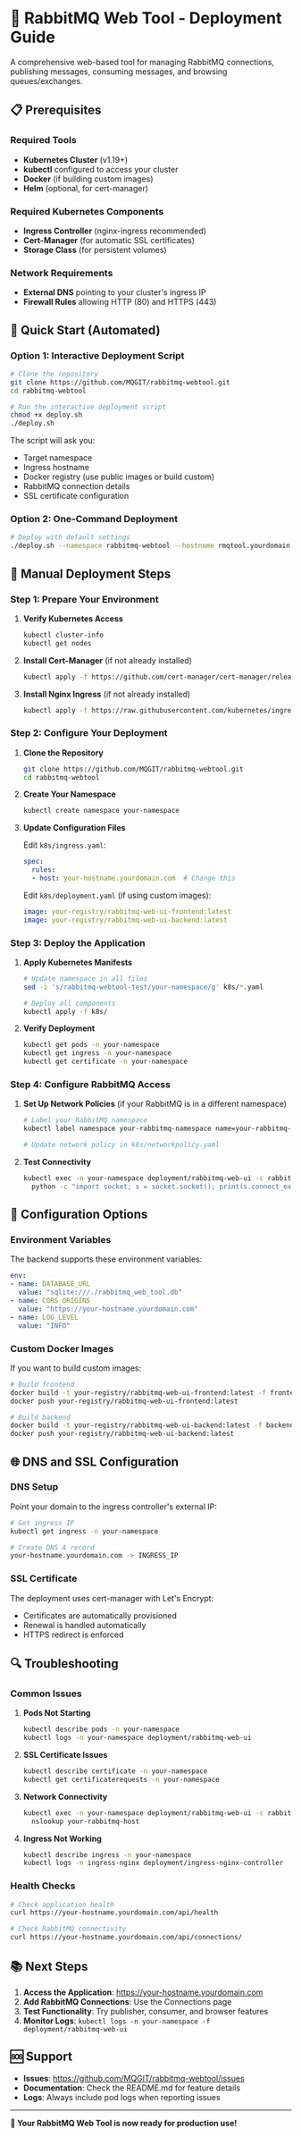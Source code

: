 # 🚀 RabbitMQ Web Tool - Deployment Guide

A comprehensive web-based tool for managing RabbitMQ connections, publishing messages, consuming messages, and browsing queues/exchanges.

## 📋 Prerequisites

### Required Tools
- **Kubernetes Cluster** (v1.19+)
- **kubectl** configured to access your cluster
- **Docker** (if building custom images)
- **Helm** (optional, for cert-manager)

### Required Kubernetes Components
- **Ingress Controller** (nginx-ingress recommended)
- **Cert-Manager** (for automatic SSL certificates)
- **Storage Class** (for persistent volumes)

### Network Requirements
- **External DNS** pointing to your cluster's ingress IP
- **Firewall Rules** allowing HTTP (80) and HTTPS (443)

## 🎯 Quick Start (Automated)

### Option 1: Interactive Deployment Script
```bash
# Clone the repository
git clone https://github.com/MQGIT/rabbitmq-webtool.git
cd rabbitmq-webtool

# Run the interactive deployment script
chmod +x deploy.sh
./deploy.sh
```

The script will ask you:
- Target namespace
- Ingress hostname
- Docker registry (use public images or build custom)
- RabbitMQ connection details
- SSL certificate configuration

### Option 2: One-Command Deployment
```bash
# Deploy with default settings
./deploy.sh --namespace rabbitmq-webtool --hostname rmqtool.yourdomain.com --auto-confirm
```

## 📖 Manual Deployment Steps

### Step 1: Prepare Your Environment

1. **Verify Kubernetes Access**
   ```bash
   kubectl cluster-info
   kubectl get nodes
   ```

2. **Install Cert-Manager** (if not already installed)
   ```bash
   kubectl apply -f https://github.com/cert-manager/cert-manager/releases/download/v1.13.0/cert-manager.yaml
   ```

3. **Install Nginx Ingress** (if not already installed)
   ```bash
   kubectl apply -f https://raw.githubusercontent.com/kubernetes/ingress-nginx/controller-v1.8.1/deploy/static/provider/cloud/deploy.yaml
   ```

### Step 2: Configure Your Deployment

1. **Clone the Repository**
   ```bash
   git clone https://github.com/MQGIT/rabbitmq-webtool.git
   cd rabbitmq-webtool
   ```

2. **Create Your Namespace**
   ```bash
   kubectl create namespace your-namespace
   ```

3. **Update Configuration Files**
   
   Edit `k8s/ingress.yaml`:
   ```yaml
   spec:
     rules:
     - host: your-hostname.yourdomain.com  # Change this
   ```
   
   Edit `k8s/deployment.yaml` (if using custom images):
   ```yaml
   image: your-registry/rabbitmq-web-ui-frontend:latest
   image: your-registry/rabbitmq-web-ui-backend:latest
   ```

### Step 3: Deploy the Application

1. **Apply Kubernetes Manifests**
   ```bash
   # Update namespace in all files
   sed -i 's/rabbitmq-webtool-test/your-namespace/g' k8s/*.yaml
   
   # Deploy all components
   kubectl apply -f k8s/
   ```

2. **Verify Deployment**
   ```bash
   kubectl get pods -n your-namespace
   kubectl get ingress -n your-namespace
   kubectl get certificate -n your-namespace
   ```

### Step 4: Configure RabbitMQ Access

1. **Set Up Network Policies** (if your RabbitMQ is in a different namespace)
   ```bash
   # Label your RabbitMQ namespace
   kubectl label namespace your-rabbitmq-namespace name=your-rabbitmq-namespace
   
   # Update network policy in k8s/networkpolicy.yaml
   ```

2. **Test Connectivity**
   ```bash
   kubectl exec -n your-namespace deployment/rabbitmq-web-ui -c rabbitmq-web-ui-backend -- \
     python -c "import socket; s = socket.socket(); print(s.connect_ex(('your-rabbitmq-host', 5672)))"
   ```

## 🔧 Configuration Options

### Environment Variables
The backend supports these environment variables:

```yaml
env:
- name: DATABASE_URL
  value: "sqlite:///./rabbitmq_web_tool.db"
- name: CORS_ORIGINS
  value: "https://your-hostname.yourdomain.com"
- name: LOG_LEVEL
  value: "INFO"
```

### Custom Docker Images
If you want to build custom images:

```bash
# Build frontend
docker build -t your-registry/rabbitmq-web-ui-frontend:latest -f frontend/Dockerfile frontend/
docker push your-registry/rabbitmq-web-ui-frontend:latest

# Build backend
docker build -t your-registry/rabbitmq-web-ui-backend:latest -f backend/Dockerfile backend/
docker push your-registry/rabbitmq-web-ui-backend:latest
```

## 🌐 DNS and SSL Configuration

### DNS Setup
Point your domain to the ingress controller's external IP:
```bash
# Get ingress IP
kubectl get ingress -n your-namespace

# Create DNS A record
your-hostname.yourdomain.com -> INGRESS_IP
```

### SSL Certificate
The deployment uses cert-manager with Let's Encrypt:
- Certificates are automatically provisioned
- Renewal is handled automatically
- HTTPS redirect is enforced

## 🔍 Troubleshooting

### Common Issues

1. **Pods Not Starting**
   ```bash
   kubectl describe pods -n your-namespace
   kubectl logs -n your-namespace deployment/rabbitmq-web-ui
   ```

2. **SSL Certificate Issues**
   ```bash
   kubectl describe certificate -n your-namespace
   kubectl get certificaterequests -n your-namespace
   ```

3. **Network Connectivity**
   ```bash
   kubectl exec -n your-namespace deployment/rabbitmq-web-ui -c rabbitmq-web-ui-backend -- \
     nslookup your-rabbitmq-host
   ```

4. **Ingress Not Working**
   ```bash
   kubectl describe ingress -n your-namespace
   kubectl logs -n ingress-nginx deployment/ingress-nginx-controller
   ```

### Health Checks
```bash
# Check application health
curl https://your-hostname.yourdomain.com/api/health

# Check RabbitMQ connectivity
curl https://your-hostname.yourdomain.com/api/connections/
```

## 📚 Next Steps

1. **Access the Application**: https://your-hostname.yourdomain.com
2. **Add RabbitMQ Connections**: Use the Connections page
3. **Test Functionality**: Try publisher, consumer, and browser features
4. **Monitor Logs**: `kubectl logs -n your-namespace -f deployment/rabbitmq-web-ui`

## 🆘 Support

- **Issues**: https://github.com/MQGIT/rabbitmq-webtool/issues
- **Documentation**: Check the README.md for feature details
- **Logs**: Always include pod logs when reporting issues

---

**🎉 Your RabbitMQ Web Tool is now ready for production use!**
